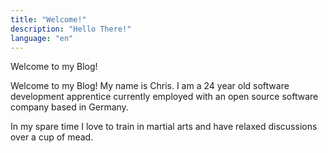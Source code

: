 ```yaml
---
title: "Welcome!"
description: "Hello There!"
language: "en"
---
```

Welcome to my Blog!

Welcome to my Blog! My name is Chris. I am a 24 year old software development apprentice currently employed with an open source software company based in Germany.

In my spare time I love to train in martial arts and have relaxed discussions over a cup of mead.